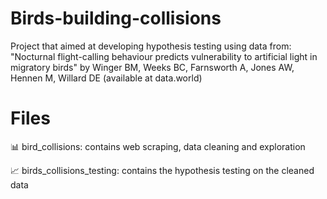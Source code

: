 # Birds-building-collisions
Project that aimed at developing hypothesis testing using data from: "Nocturnal flight-calling behaviour predicts vulnerability to artificial light in migratory birds" by Winger BM, Weeks BC, Farnsworth A, Jones AW, Hennen M, Willard DE (available at data.world)

# Files
📊 bird_collisions: contains web scraping, data cleaning and exploration

📈 birds_collisions_testing: contains the hypothesis testing on the cleaned data
